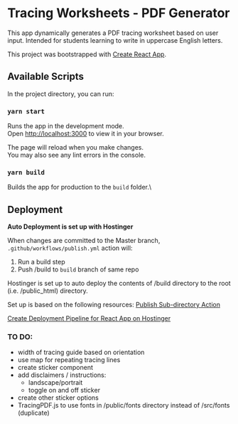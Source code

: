 # Tracing Worksheets - PDF Generator

This app dynamically generates a PDF tracing worksheet based on user input. Intended for students learning to write in uppercase English letters. 

This project was bootstrapped with [Create React App](https://github.com/facebook/create-react-app).

## Available Scripts

In the project directory, you can run:

### `yarn start`

Runs the app in the development mode.\
Open [http://localhost:3000](http://localhost:3000) to view it in your browser.

The page will reload when you make changes.\
You may also see any lint errors in the console.

### `yarn build`

Builds the app for production to the `build` folder.\


## Deployment
**Auto Deployment is set up with Hostinger**

When changes are committed to the Master branch, `.github/workflows/publish.yml` action will:
1. Run a build step
2. Push /build to `build` branch of same repo

Hostinger is set up to auto deploy the contents of /build directory to the root (i.e. /public_html) directory.

Set up is based on the following resources:
[Publish Sub-directory Action](https://github.com/s0/git-publish-subdir-action)

[Create Deployment Pipeline for React App on Hostinger](https://dev.to/mwoodson11/create-deployment-pipeline-for-react-app-on-hostinger-5bc9)


### TO DO: 
- width of tracing guide based on orientation
- use map for repeating tracing lines
- create sticker component
- add disclaimers / instructions: 
    - landscape/portrait
    - toggle on and off sticker
- create other sticker options
- TracingPDF.js to use fonts in /public/fonts directory instead of /src/fonts (duplicate)
